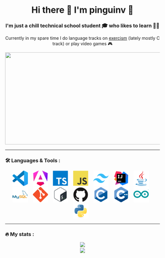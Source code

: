 <h1 align="center">Hi there 👋 I'm pinguinv 🐧</h1>
<h3 align="center">I'm just a chill technical school student 🎓 who likes to learn 👨‍💻</h3>
<p align="center">
  Currently in my spare time I do language tracks on <a href="https://exercism.org" target="_blank">exercism</a> (lately mostly C track) or play video games 🎮
</p>
<div align="center">
  <img src="https://media.giphy.com/media/dWesBcTLavkZuG35MI/giphy.gif" width="600" height="300"/>
</div>

---

<h3>🛠️ Languages & Tools :</h3>
<div align="center">
  <a href="https://visualstudio.microsoft.com/pl" target="_blank"><img src="https://github.com/devicons/devicon/blob/master/icons/vscode/vscode-original.svg" width=50 height=50></a> &nbsp;&nbsp;
  <a href="https://angular.io" target="_blank"><img src="https://github.com/devicons/devicon/blob/master/icons/angular/angular-original.svg" width=50 height=50></a> &nbsp;&nbsp;
  <a href="https://www.typescriptlang.org" target="_blank"><img src="https://github.com/devicons/devicon/blob/master/icons/typescript/typescript-original.svg" width=50 height=50></a> &nbsp;&nbsp;
  <a href="https://developer.mozilla.org/en-US/docs/Web/javascript" target="_blank"><img src="https://github.com/devicons/devicon/blob/master/icons/javascript/javascript-original.svg" width=50 height=50></a> &nbsp;&nbsp;
  <a href="https://tailwindcss.com" target="_blank"><img src="https://github.com/devicons/devicon/blob/master/icons/tailwindcss/tailwindcss-original.svg" width=50 height=50></a> &nbsp;&nbsp;
  <a href="https://www.jetbrains.com/idea" target="_blank"><img src="https://github.com/devicons/devicon/blob/master/icons/intellij/intellij-original.svg" width=50 height=50></a> &nbsp;&nbsp;
  <a href="https://dev.java" target="_blank"><img src="https://github.com/devicons/devicon/blob/master/icons/java/java-original.svg" width=50 height=50></a> &nbsp;&nbsp;
  <a href="https://www.mysql.com" target="_blank"> <img src="https://github.com/devicons/devicon/blob/master/icons/mysql/mysql-original-wordmark.svg" width=50 height=50></a> &nbsp;&nbsp;
  <a href="https://git-scm.com" target="_blank"><img src="https://github.com/devicons/devicon/blob/master/icons/git/git-original.svg" width=50 height=50></a> &nbsp;&nbsp;
  <a href="https://www.gnu.org/software/bash/manual/bash.html" target="_blank"><img src="https://github.com/devicons/devicon/blob/master/icons/bash/bash-original.svg" width=50 height=50></a> &nbsp;&nbsp;
  <a href="https://github.com" target="_blank"><img src="https://github.com/devicons/devicon/blob/master/icons/github/github-original.svg" width=50 height=50></a> &nbsp;&nbsp;
  <a href="https://devdocs.io/c/" target="_blank"><img src="https://github.com/devicons/devicon/blob/master/icons/c/c-original.svg" width=50 height=50></a> &nbsp;&nbsp;
  <a href="https://isocpp.org" target="_blank"><img src="https://github.com/devicons/devicon/blob/master/icons/cplusplus/cplusplus-original.svg" width=50 height=50></a> &nbsp;&nbsp;
  <a href="https://www.arduino.cc" target="_blank"><img src="https://github.com/devicons/devicon/blob/master/icons/arduino/arduino-original.svg" width=50 height=50></a> &nbsp;&nbsp;
  <a href="https://www.python.org" target="_blank"><img src="https://github.com/devicons/devicon/blob/master/icons/python/python-original.svg" width=50 height=50></a> &nbsp;&nbsp;
</div>

---

<h3>🔥 My stats :</h3>

<div align="center">
  <img src="https://github-readme-streak-stats.herokuapp.com?user=pinguinv&theme=nord&hide_border=true&border_radius=16">
</div>
<div align="center">
  <img src="https://github-readme-stats.vercel.app/api/top-langs/?username=pinguinv&theme=nord&hide_border=true&layout=compact&border_radius=16&card_width=495">
</div>
